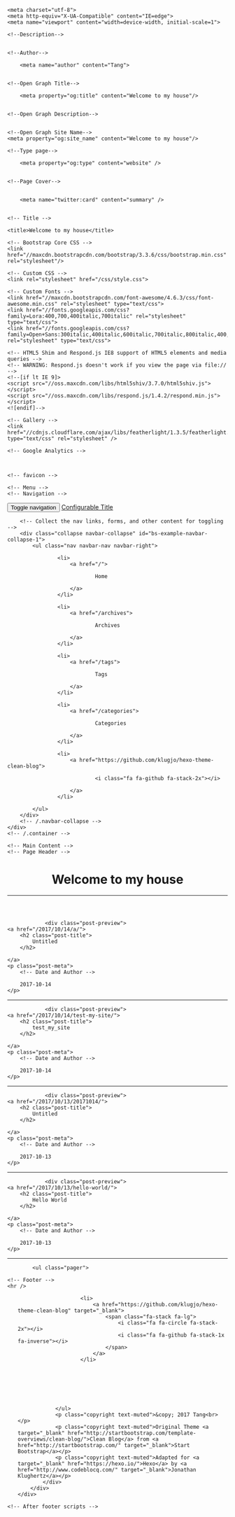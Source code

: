 <!DOCTYPE html>
<html lang="en">

<!-- Head tag -->
<head>

    <meta charset="utf-8">
    <meta http-equiv="X-UA-Compatible" content="IE=edge">
    <meta name="viewport" content="width=device-width, initial-scale=1">

    <!--Description-->
    

    <!--Author-->
    
        <meta name="author" content="Tang">
    

    <!--Open Graph Title-->
    
        <meta property="og:title" content="Welcome to my house"/>
    

    <!--Open Graph Description-->
    

    <!--Open Graph Site Name-->
    <meta property="og:site_name" content="Welcome to my house"/>

    <!--Type page-->
    
        <meta property="og:type" content="website" />
    

    <!--Page Cover-->
    

        <meta name="twitter:card" content="summary" />
    

    <!-- Title -->
    
    <title>Welcome to my house</title>

    <!-- Bootstrap Core CSS -->
    <link href="//maxcdn.bootstrapcdn.com/bootstrap/3.3.6/css/bootstrap.min.css" rel="stylesheet"/>

    <!-- Custom CSS -->
    <link rel="stylesheet" href="/css/style.css">

    <!-- Custom Fonts -->
    <link href="//maxcdn.bootstrapcdn.com/font-awesome/4.6.3/css/font-awesome.min.css" rel="stylesheet" type="text/css">
    <link href="//fonts.googleapis.com/css?family=Lora:400,700,400italic,700italic" rel="stylesheet" type="text/css">
    <link href="//fonts.googleapis.com/css?family=Open+Sans:300italic,400italic,600italic,700italic,800italic,400,300,600,700,800" rel="stylesheet" type="text/css">

    <!-- HTML5 Shim and Respond.js IE8 support of HTML5 elements and media queries -->
    <!-- WARNING: Respond.js doesn't work if you view the page via file:// -->
    <!--[if lt IE 9]>
    <script src="//oss.maxcdn.com/libs/html5shiv/3.7.0/html5shiv.js"></script>
    <script src="//oss.maxcdn.com/libs/respond.js/1.4.2/respond.min.js"></script>
    <![endif]-->

    <!-- Gallery -->
    <link href="//cdnjs.cloudflare.com/ajax/libs/featherlight/1.3.5/featherlight.min.css" type="text/css" rel="stylesheet" />

    <!-- Google Analytics -->
    


    <!-- favicon -->
    
	
</head>


<body>

    <!-- Menu -->
    <!-- Navigation -->
<nav class="navbar navbar-default navbar-custom navbar-fixed-top">
    <div class="container-fluid">
        <!-- Brand and toggle get grouped for better mobile display -->
        <div class="navbar-header page-scroll">
            <button type="button" class="navbar-toggle" data-toggle="collapse" data-target="#bs-example-navbar-collapse-1">
                <span class="sr-only">Toggle navigation</span>
                <span class="icon-bar"></span>
                <span class="icon-bar"></span>
                <span class="icon-bar"></span>
            </button>
            <a class="navbar-brand" href="/">Configurable Title</a>
        </div>

        <!-- Collect the nav links, forms, and other content for toggling -->
        <div class="collapse navbar-collapse" id="bs-example-navbar-collapse-1">
            <ul class="nav navbar-nav navbar-right">
                
                    <li>
                        <a href="/">
                            
                                Home
                            
                        </a>
                    </li>
                
                    <li>
                        <a href="/archives">
                            
                                Archives
                            
                        </a>
                    </li>
                
                    <li>
                        <a href="/tags">
                            
                                Tags
                            
                        </a>
                    </li>
                
                    <li>
                        <a href="/categories">
                            
                                Categories
                            
                        </a>
                    </li>
                
                    <li>
                        <a href="https://github.com/klugjo/hexo-theme-clean-blog">
                            
                                <i class="fa fa-github fa-stack-2x"></i>
                            
                        </a>
                    </li>
                
            </ul>
        </div>
        <!-- /.navbar-collapse -->
    </div>
    <!-- /.container -->
</nav>

    <!-- Main Content -->
    <!-- Page Header -->
<!-- Set your background image for this header in the theme's configuration: index_cover -->
<header class="intro-header" style="background-image: url('http://www.codeblocq.com/assets/projects/hexo-theme-clean-blog/img/home-bg.jpg')">
    <div class="container">
        <div class="row">
            <div class="col-lg-8 col-lg-offset-2 col-md-10 col-md-offset-1">
                <div class="site-heading">
                    <h1>Welcome to my house</h1>
                    <hr class="small">
                    <span class="subheading"></span>
                </div>
            </div>
        </div>
    </div>
</header>

<!-- Main Content -->
<div class="container">
    <div class="row">
        <div class="col-lg-8 col-lg-offset-2 col-md-10 col-md-offset-1">
            
                <div class="post-preview">
    <a href="/2017/10/14/a/">
        <h2 class="post-title">
            Untitled
        </h2>
        
    </a>
    <p class="post-meta">
        <!-- Date and Author -->
        
        2017-10-14
    </p>
</div>
<hr>
            
                <div class="post-preview">
    <a href="/2017/10/14/test-my-site/">
        <h2 class="post-title">
            test_my_site
        </h2>
        
    </a>
    <p class="post-meta">
        <!-- Date and Author -->
        
        2017-10-14
    </p>
</div>
<hr>
            
                <div class="post-preview">
    <a href="/2017/10/13/20171014/">
        <h2 class="post-title">
            Untitled
        </h2>
        
    </a>
    <p class="post-meta">
        <!-- Date and Author -->
        
        2017-10-13
    </p>
</div>
<hr>
            
                <div class="post-preview">
    <a href="/2017/10/13/hello-world/">
        <h2 class="post-title">
            Hello World
        </h2>
        
    </a>
    <p class="post-meta">
        <!-- Date and Author -->
        
        2017-10-13
    </p>
</div>
<hr>
            

            <ul class="pager">
    
    
</ul>
        </div>
    </div>
</div>



    <!-- Footer -->
    <hr />

<!-- Footer -->
<footer>
    <div class="container">
        <div class="row">
            <div class="col-lg-8 col-lg-offset-2 col-md-10 col-md-offset-1">
                <ul class="list-inline text-center">
                    

                    

                    
                        <li>
                            <a href="https://github.com/klugjo/hexo-theme-clean-blog" target="_blank">
                                <span class="fa-stack fa-lg">
                                    <i class="fa fa-circle fa-stack-2x"></i>
                                    <i class="fa fa-github fa-stack-1x fa-inverse"></i>
                                </span>
                            </a>
                        </li>
                    

                    

                    

                    
                </ul>
                <p class="copyright text-muted">&copy; 2017 Tang<br></p>
                <p class="copyright text-muted">Original Theme <a target="_blank" href="http://startbootstrap.com/template-overviews/clean-blog/">Clean Blog</a> from <a href="http://startbootstrap.com/" target="_blank">Start Bootstrap</a></p>
                <p class="copyright text-muted">Adapted for <a target="_blank" href="https://hexo.io/">Hexo</a> by <a href="http://www.codeblocq.com/" target="_blank">Jonathan Klughertz</a></p>
            </div>
        </div>
    </div>
</footer>


    <!-- After footer scripts -->
    
<!-- jQuery -->
<script src="//code.jquery.com/jquery-2.1.4.min.js"></script>

<!-- Bootstrap -->
<script src="//maxcdn.bootstrapcdn.com/bootstrap/3.3.6/js/bootstrap.min.js"></script>

<!-- Gallery -->
<script src="//cdnjs.cloudflare.com/ajax/libs/featherlight/1.3.5/featherlight.min.js" type="text/javascript" charset="utf-8"></script>

<!-- Disqus Comments -->



</body>

</html>
